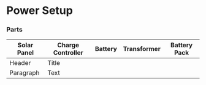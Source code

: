 # Power Setup
### Parts
| Solar Panel | Charge Controller | Battery | Transformer| Battery Pack |
| ----------- | ----------- |----------- |----------- |----------- |
| Header | Title |
| Paragraph | Text |
